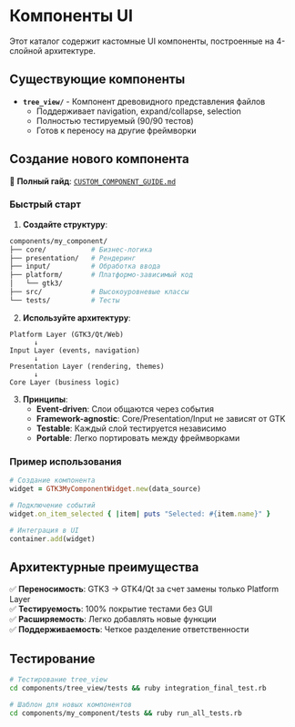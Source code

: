 # Компоненты UI

Этот каталог содержит кастомные UI компоненты, построенные на 4-слойной архитектуре.

## Существующие компоненты

- **`tree_view/`** - Компонент древовидного представления файлов
  - Поддерживает navigation, expand/collapse, selection
  - Полностью тестируемый (90/90 тестов)
  - Готов к переносу на другие фреймворки

## Создание нового компонента

📖 **Полный гайд**: [`CUSTOM_COMPONENT_GUIDE.md`](CUSTOM_COMPONENT_GUIDE.md)

### Быстрый старт

1. **Создайте структуру**:
```bash
components/my_component/
├── core/           # Бизнес-логика
├── presentation/   # Рендеринг
├── input/          # Обработка ввода
├── platform/       # Платформо-зависимый код
│   └── gtk3/
├── src/            # Высокоуровневые классы
└── tests/          # Тесты
```

2. **Используйте архитектуру**:
```
Platform Layer (GTK3/Qt/Web)
      ↓
Input Layer (events, navigation)
      ↓
Presentation Layer (rendering, themes)
      ↓
Core Layer (business logic)
```

3. **Принципы**:
   - **Event-driven**: Слои общаются через события
   - **Framework-agnostic**: Core/Presentation/Input не зависят от GTK
   - **Testable**: Каждый слой тестируется независимо
   - **Portable**: Легко портировать между фреймворками

### Пример использования

```ruby
# Создание компонента
widget = GTK3MyComponentWidget.new(data_source)

# Подключение событий
widget.on_item_selected { |item| puts "Selected: #{item.name}" }

# Интеграция в UI
container.add(widget)
```

## Архитектурные преимущества

✅ **Переносимость**: GTK3 → GTK4/Qt за счет замены только Platform Layer  
✅ **Тестируемость**: 100% покрытие тестами без GUI  
✅ **Расширяемость**: Легко добавлять новые функции  
✅ **Поддерживаемость**: Четкое разделение ответственности  

## Тестирование

```bash
# Тестирование tree_view
cd components/tree_view/tests && ruby integration_final_test.rb

# Шаблон для новых компонентов
cd components/my_component/tests && ruby run_all_tests.rb
``` 